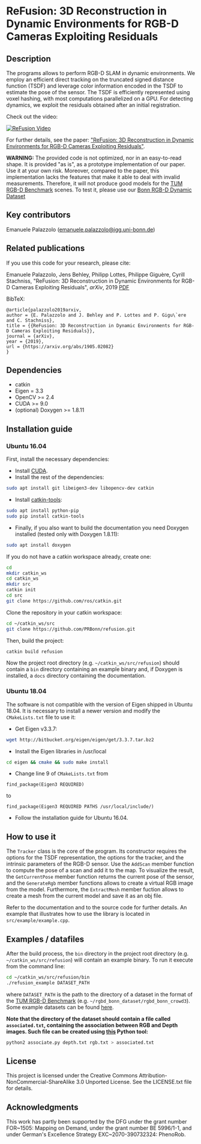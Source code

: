 # ReFusion: 3D Reconstruction in Dynamic Environments for RGB-D Cameras Exploiting Residuals

## Description

The programs allows to perform RGB-D SLAM in dynamic environments. We employ an efficient direct tracking on the truncated signed distance function (TSDF) and leverage color information encoded in the TSDF to estimate the pose of the sensor. The TSDF is efficiently represented using voxel hashing, with most computations parallelized on a GPU. For detecting dynamics, we exploit the residuals obtained after an initial registration.

Check out the video:

[![ReFusion Video](http://img.youtube.com/vi/1P9ZfIS5-p4/0.jpg)](https://www.youtube.com/watch?v=1P9ZfIS5-p4&feature=youtu.be "ReFusion Video")

For further details, see the paper: ["ReFusion: 3D Reconstruction in Dynamic Environments for RGB-D Cameras Exploiting Residuals"](https://arxiv.org/abs/1905.02082).

**WARNING:** The provided code is not optimized, nor in an easy-to-read shape. It is provided "as is", as a prototype implementation of our paper. Use it at your own risk. Moreover, compared to the paper, this implementation lacks the features that make it able to deal with invalid measurements. Therefore, it will not produce good models for the [TUM RGB-D Benchmark](https://vision.in.tum.de/data/datasets/rgbd-dataset) scenes. To test it, please use our [Bonn RGB-D Dynamic Dataset](http://www.ipb.uni-bonn.de/data/rgbd-dynamic-dataset/)

## Key contributors

Emanuele Palazzolo (emanuele.palazzolo@igg.uni-bonn.de)

## Related publications

If you use this code for your research, please cite:

Emanuele Palazzolo, Jens Behley, Philipp Lottes, Philippe Giguère, Cyrill Stachniss, "ReFusion: 3D Reconstruction in Dynamic Environments for RGB-D Cameras Exploiting Residuals", _arXiv_, 2019 [PDF](https://arxiv.org/pdf/1905.02082.pdf)

BibTeX:
```
@article{palazzolo2019arxiv,
author = {E. Palazzolo and J. Behley and P. Lottes and P. Gigu\`ere and C. Stachniss},
title = {{ReFusion: 3D Reconstruction in Dynamic Environments for RGB-D Cameras Exploiting Residuals}},
journal = {arXiv},
year = {2019},
url = {https://arxiv.org/abs/1905.02082}
}
```

## Dependencies

* catkin
* Eigen = 3.3
* OpenCV >= 2.4
* CUDA >= 9.0
* (optional) Doxygen >= 1.8.11

## Installation guide

### Ubuntu 16.04

First, install the necessary dependencies:

* Install [CUDA](https://developer.nvidia.com/cuda-zone).
* Install the rest of the dependencies:
```bash
sudo apt install git libeigen3-dev libopencv-dev catkin
```
* Install [catkin-tools](https://catkin-tools.readthedocs.io/en/latest/):
```bash
sudo apt install python-pip
sudo pip install catkin-tools
```
* Finally, if you also want to build the documentation you need Doxygen installed (tested only with Doxygen 1.8.11):
```bash
sudo apt install doxygen
```

If you do not have a catkin workspace already, create one:
```bash
cd
mkdir catkin_ws
cd catkin_ws
mkdir src
catkin init
cd src
git clone https://github.com/ros/catkin.git
```
Clone the repository in your catkin workspace:
```bash
cd ~/catkin_ws/src
git clone https://github.com/PRBonn/refusion.git
```
Then, build the project:
```bash
catkin build refusion
```
Now the project root directory (e.g. `~/catkin_ws/src/refusion`) should contain a `bin` directory containing an example binary and, if Doxygen is installed, a `docs` directory containing the documentation.

### Ubuntu 18.04

The software is not compatible with the version of Eigen shipped in Ubuntu 18.04. It is necessary to install a newer version and modify the `CMakeLists.txt` file to use it:
* Get Eigen v3.3.7:
```bash
wget http://bitbucket.org/eigen/eigen/get/3.3.7.tar.bz2
```
* Install the Eigen libraries in /usr/local
```bash
cd eigen && cmake && sudo make install
```
* Change line 9 of `CMakeLists.txt` from
```
find_package(Eigen3 REQUIRED)
```
to
```
find_package(Eigen3 REQUIRED PATHS /usr/local/include/)
```
* Follow the installation guide for Ubuntu 16.04.

## How to use it

The `Tracker` class is the core of the program. Its constructor requires the options for the TSDF representation, the options for the tracker, and the intrinsic parameters of the RGB-D sensor. Use the `AddScan` member function to compute the pose of a scan and add it to the map. To visualize the result, the `GetCurrentPose` member function returns the current pose of the sensor, and the `GenerateRgb` member functions allows to create a virtual RGB image from the model. Furthermore, the `ExtractMesh` member fuction allows to create a mesh from the current model and save it as an obj file.

Refer to the documentation and to the source code for further details. An example that illustrates how to use the library is located in `src/example/example.cpp`.

## Examples / datafiles

After the build process, the `bin` directory in the project root directory (e.g. `~/catkin_ws/src/refusion`) will contain an example binary.
To run it execute from the command line:
```bash
cd ~/catkin_ws/src/refusion/bin
./refusion_example DATASET_PATH
```
where `DATASET_PATH` is the path to the directory of a dataset in the format of the [TUM RGB-D Benchmark](https://vision.in.tum.de/data/datasets/rgbd-dataset) (e.g. `~/rgbd_bonn_dataset/rgbd_bonn_crowd3`).
Some example datasets can be found [here](http://www.ipb.uni-bonn.de/data/rgbd-dynamic-dataset/).

**Note that the directory of the dataset should contain a file called `associated.txt`, containing the association between RGB and Depth images. Such file can be created using [this](https://svncvpr.in.tum.de/cvpr-ros-pkg/trunk/rgbd_benchmark/rgbd_benchmark_tools/src/rgbd_benchmark_tools/associate.py) Python tool:**
```bash
python2 associate.py depth.txt rgb.txt > associated.txt
```

## License

This project is licensed under the Creative Commons Attribution-NonCommercial-ShareAlike 3.0 Unported License. See the LICENSE.txt file for details.

## Acknowledgments

This work has partly been supported by the DFG under the grant number FOR~1505: Mapping on Demand, under the grant number BE 5996/1-1, and under German's Excellence Strategy EXC~2070-390732324: PhenoRob.
